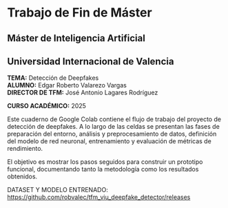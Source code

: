 # **Trabajo de Fin de Máster**
## **Máster de Inteligencia Artificial**
## **Universidad Internacional de Valencia**

**TEMA:** Detección de Deepfakes\
**ALUMNO:** Edgar Roberto Valarezo Vargas\
**DIRECTOR DE TFM:** José Antonio Lagares Rodríguez

**CURSO ACADÉMICO:** 2025


Este cuaderno de Google Colab contiene el flujo de trabajo del proyecto de detección de deepfakes. A lo largo de las celdas se presentan las fases de preparación del entorno, análisis y preprocesamiento de datos, definición del modelo de red neuronal, entrenamiento y evaluación de métricas de rendimiento.

El objetivo es mostrar los pasos seguidos para construir un prototipo funcional, documentando tanto la metodología como los resultados obtenidos.

DATASET Y MODELO ENTRENADO: https://github.com/robvalec/tfm_viu_deepfake_detector/releases
